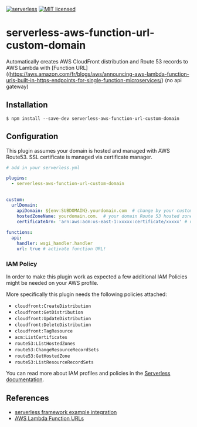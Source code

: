 [![serverless](http://public.serverless.com/badges/v3.svg)](http://www.serverless.com)
[![MIT licensed](https://img.shields.io/badge/license-MIT-blue.svg)](https://raw.githubusercontent.com/Droplr/serverless-api-cloudfront/master/LICENSE)

# serverless-aws-function-url-custom-domain

Automatically creates AWS CloudFront distribution and Route 53 records to AWS Lambda with [Function URL]((https://aws.amazon.com/fr/blogs/aws/announcing-aws-lambda-function-urls-built-in-https-endpoints-for-single-function-microservices/) (no api gateway)

## Installation 
```
$ npm install --save-dev serverless-aws-function-url-custom-domain
```

## Configuration
This plugin assumes your domain is hosted and managed with AWS Route53. SSL certificate is managed via certificate manager.

```yaml
# add in your serverless.yml

plugins:
  - serverless-aws-function-url-custom-domain
  

custom:
  urlDomain:
    apiDomain: ${env:SUBDOMAIN}.yourdomain.com  # change by your custom domain
    hostedZoneName: yourdomain.com.  # your domain Route 53 hosted zone name
    certificateArn: 'arn:aws:acm:us-east-1:xxxxx:certificate/xxxxx' # need to be located at NVirgina 
    
functions:
  api:
    handler: wsgi_handler.handler
    url: true # activate function URL!

```


### IAM Policy

In order to make this plugin work as expected a few additional IAM Policies might be needed on your AWS profile.

More specifically this plugin needs the following policies attached:

* `cloudfront:CreateDistribution`
* `cloudfront:GetDistribution`
* `cloudfront:UpdateDistribution`
* `cloudfront:DeleteDistribution`
* `cloudfront:TagResource`
* `acm:ListCertificates`
* `route53:ListHostedZones`             
* `route53:ChangeResourceRecordSets`
* `route53:GetHostedZone`
* `route53:ListResourceRecordSets` 

You can read more about IAM profiles and policies in the [Serverless documentation](https://serverless.com/framework/docs/providers/aws/guide/credentials#creating-aws-access-keys).


## References
- [serverless framework example integration](https://medium.com/@walid.karray/configuring-a-custom-domain-for-aws-lambda-function-url-with-serverless-framework-c0d78abdc253)
- [AWS Lambda Function URLs](https://aws.amazon.com/fr/blogs/aws/announcing-aws-lambda-function-urls-built-in-https-endpoints-for-single-function-microservices/)

